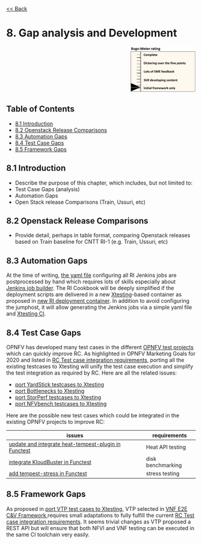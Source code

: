 [<< Back](../)

# 8. Gap analysis and Development
<p align="right"><img src="../figures/bogo_ifo.png" alt="scope" title="Scope" width="35%"/></p>

## Table of Contents
* [8.1 Introduction](#8.1)
* [8.2 Openstack Release Comparisons](#8.2)
* [8.3 Automation Gaps](#8.3)
* [8.4 Test Case Gaps](#8.4)
* [8.5 Framework Gaps](#8.5)

<a name="8.1"></a>
## 8.1 Introduction

- Describe the purpose of this chapter, which includes, but not limited to:
- Test Case Gaps (analysis)
-	Automation Gaps
-	Open Stack release Comparisons (Train, Ussuri, etc)

<a name="8.2"></a>
## 8.2 Openstack Release Comparisons

- Provide detail, perhaps in table format, comparing Openstack releases based
  on Train baseline for CNTT RI-1 (e.g. Train, Ussuri, etc)

<a name="8.3"></a>
## 8.3 Automation Gaps

At the time of writing,
[the yaml file](https://git.opnfv.org/releng/tree/jjb/airship/cntt.yaml)
configuring all RI Jenkins jobs are postprocessed by hand which requires lots
of skills especially about
[Jenkins job builder](https://docs.openstack.org/infra/jenkins-job-builder/).
The RI Cookbook will be deeply simplified if the deployment scripts are
delivered in a new
[Xtesting](https://xtesting.readthedocs.io/en/latest/)-based container as
proposed in
[new RI deployment container](https://github.com/cntt-n/CNTT/issues/828).
In addition to avoid configuring the jumphost, it will allow generating the
Jenkins jobs via a simple yaml file and
[Xtesting CI](https://galaxy.ansible.com/collivier/xtesting).

<a name="8.4"></a>
## 8.4 Test Case Gaps

OPNFV has developed many test cases in the different
[OPNFV test projects](https://wiki.opnfv.org/display/testing/TestPerf) which
can quickly improve RC. As highlighted in OPNFV Marketing Goals for 2020 and
listed in
[RC Test case integration requirements](chapter02.md),
porting all the existing testcases to Xtesting will unify the test case
execution and simplify the test integration as required by RC. Here are all the
related issues:
- [port YardStick testcases to Xtesting](https://github.com/cntt-n/CNTT/issues/509)
- [port Bottlenecks to Xtesting](https://github.com/cntt-n/CNTT/issues/511)
- [port StorPerf testcases to Xtesting](https://github.com/cntt-n/CNTT/issues/673)
- [port NFVbench testcases to Xtesting](https://github.com/cntt-n/CNTT/issues/865)

Here are the possible new test cases which could be integrated in the existing
OPNFV projects to improve RC:

| issues                                                                                            | requirements      |
|---------------------------------------------------------------------------------------------------|-------------------|
| [update and integrate heat-tempest-plugin in Functest](https://github.com/cntt-n/CNTT/issues/483) | Heat API testing  |
| [integrate KloudBuster in Functest](https://github.com/cntt-n/CNTT/issues/508)                    | disk benchmarking |
| [add tempest-stress in Functest](https://github.com/cntt-n/CNTT/issues/916)                       | stress testing    |

<a name="8.5"></a>
## 8.5 Framework Gaps

As proposed in [port VTP test cases to Xtesting](https://github.com/cntt-n/CNTT/issues/917),
VTP selected in
[VNF E2E C&V Framework ](chapter05.md)
requires small adaptations to fully fulfill the current
[RC Test case integration requirements](chapter02.md).
It seems trivial changes as VTP proposed a REST API but will ensure that both
NFVI and VNF testing can be executed in the same CI toolchain very easily.
